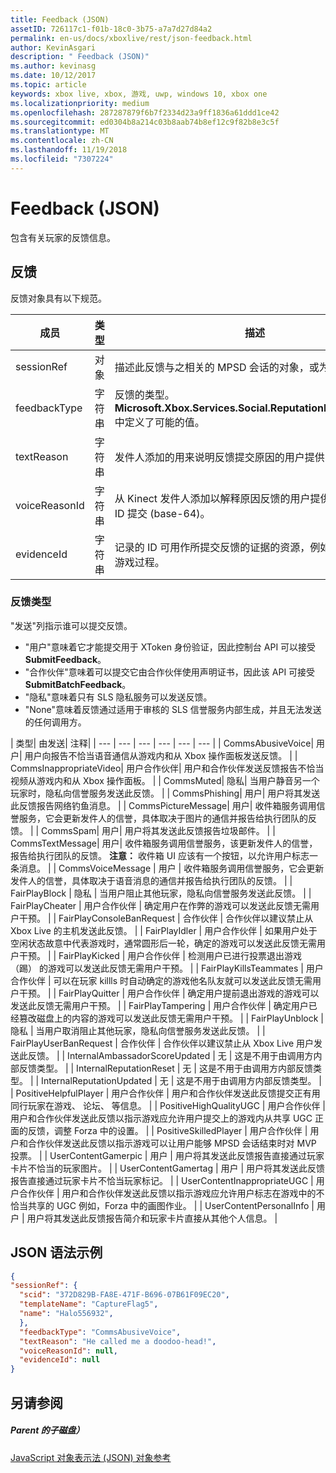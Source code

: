 ```yaml
---
title: Feedback (JSON)
assetID: 726117c1-f01b-18c0-3b75-a7a7d27d84a2
permalink: en-us/docs/xboxlive/rest/json-feedback.html
author: KevinAsgari
description: " Feedback (JSON)"
ms.author: kevinasg
ms.date: 10/12/2017
ms.topic: article
keywords: xbox live, xbox, 游戏, uwp, windows 10, xbox one
ms.localizationpriority: medium
ms.openlocfilehash: 287287879f6b7f2334d23a9ff1836a61ddd1ce42
ms.sourcegitcommit: ed0304b8a214c03b8aab74b8ef12c9f82b8e3c5f
ms.translationtype: MT
ms.contentlocale: zh-CN
ms.lasthandoff: 11/19/2018
ms.locfileid: "7307224"
---
```

# <a name="feedback-json"></a>Feedback (JSON)
包含有关玩家的反馈信息。
<a id="ID4EN"></a>


## <a name="feedback"></a>反馈

反馈对象具有以下规范。

| 成员| 类型| 描述|
| --- | --- | --- |
| sessionRef| 对象 | 描述此反馈与之相关的 MPSD 会话的对象，或为 null。 |
| feedbackType| 字符串 | 反馈的类型。 <b>Microsoft.Xbox.Services.Social.ReputationFeedbackType</b>中定义了可能的值。 |
| textReason| 字符串| 发件人添加的用来说明反馈提交原因的用户提供的文本。 |
| voiceReasonId| 字符串| 从 Kinect 发件人添加以解释原因反馈的用户提供的语音文件的 ID 提交 (base-64)。 |
| evidenceId| 字符串| 记录的 ID 可用作所提交反馈的证据的资源，例如，视频文件玩游戏过程。 |

<a id="ID4EVC"></a>


### <a name="feedback-types"></a>反馈类型

"发送"列指示谁可以提交反馈。

   * "用户"意味着它才能提交用于 XToken 身份验证，因此控制台 API 可以接受**SubmitFeedback**。
   * "合作伙伴"意味着可以提交它由合作伙伴使用声明证书，因此该 API 可接受**SubmitBatchFeedback**。
   * "隐私"意味着只有 SLS 隐私服务可以发送反馈。
   * "None"意味着反馈通过适用于审核的 SLS 信誉服务内部生成，并且无法发送的任何调用方。

| 类型| 由发送| 注释|
| --- | --- | --- | --- | --- | --- |
| CommsAbusiveVoice| 用户| 用户向报告不恰当语音通信从游戏内和从 Xbox 操作面板发送反馈。 |
| CommsInappropriateVideo| 用户合作伙伴| 用户和合作伙伴发送反馈报告不恰当视频从游戏内和从 Xbox 操作面板。 |
| CommsMuted| 隐私| 当用户静音另一个玩家时，隐私向信誉服务发送此反馈。 |
| CommsPhishing| 用户| 用户将其发送此反馈报告网络钓鱼消息。 |
| CommsPictureMessage| 用户| 收件箱服务调用信誉服务，它会更新发件人的信誉，具体取决于图片的通信并报告给执行团队的反馈。 |
| CommsSpam| 用户| 用户将其发送此反馈报告垃圾邮件。 |
| CommsTextMessage| 用户| 收件箱服务调用信誉服务，该更新发件人的信誉，报告给执行团队的反馈。 **注意：** 收件箱 UI 应该有一个按钮，以允许用户标志一条消息。 |
  | CommsVoiceMessage | 用户 | 收件箱服务调用信誉服务，它会更新发件人的信誉，具体取决于语音消息的通信并报告给执行团队的反馈。  |
  | FairPlayBlock | 隐私 | 当用户阻止其他玩家，隐私向信誉服务发送此反馈。  |
  | FairPlayCheater | 用户合作伙伴 | 确定用户在作弊的游戏可以发送此反馈无需用户干预。  |
  | FairPlayConsoleBanRequest | 合作伙伴 | 合作伙伴以建议禁止从 Xbox Live 的主机发送此反馈。  |
  | FairPlayIdler | 用户合作伙伴 | 如果用户处于空闲状态故意中代表游戏时，通常圆形后一轮，确定的游戏可以发送此反馈无需用户干预。  |
  | FairPlayKicked | 用户合作伙伴 | 检测用户已进行投票退出游戏 （踢） 的游戏可以发送此反馈无需用户干预。  |
  | FairPlayKillsTeammates | 用户合作伙伴 | 可以在玩家 killls 时自动确定的游戏他名队友就可以发送此反馈无需用户干预。  |
  | FairPlayQuitter | 用户合作伙伴 | 确定用户提前退出游戏的游戏可以发送此反馈无需用户干预。  |
  | FairPlayTampering | 用户合作伙伴 | 确定用户已经篡改磁盘上的内容的游戏可以发送此反馈无需用户干预。  |
  | FairPlayUnblock | 隐私 | 当用户取消阻止其他玩家，隐私向信誉服务发送此反馈。  |
  | FairPlayUserBanRequest | 合作伙伴 | 合作伙伴以建议禁止从 Xbox Live 用户发送此反馈。  |
  | InternalAmbassadorScoreUpdated | 无 | 这是不用于由调用方内部反馈类型。  |
  | InternalReputationReset | 无 | 这是不用于由调用方内部反馈类型。  |
  | InternalReputationUpdated | 无 | 这是不用于由调用方内部反馈类型。  |
  | PositiveHelpfulPlayer | 用户合作伙伴 | 用户和合作伙伴发送此反馈提交正有用同行玩家在游戏、 论坛、 等信息。  |
  | PositiveHighQualityUGC | 用户合作伙伴 | 用户和合作伙伴发送此反馈以指示游戏应允许用户提交上的游戏内从共享 UGC 正面的反馈，调整 Forza 中的设置。  |
  | PositiveSkilledPlayer | 用户合作伙伴 | 用户和合作伙伴发送此反馈以指示游戏可以让用户能够 MPSD 会话结束时对 MVP 投票。  |
  | UserContentGamerpic | 用户 | 用户将其发送此反馈报告直接通过玩家卡片不恰当的玩家图片。  |
  | UserContentGamertag | 用户 | 用户将其发送此反馈报告直接通过玩家卡片不恰当玩家标记。  |
  | UserContentInappropriateUGC | 用户合作伙伴 | 用户和合作伙伴发送此反馈以指示游戏应允许用户标志在游戏中的不恰当共享的 UGC 例如，Forza 中的画图作业。  |
  | UserContentPersonalInfo | 用户 | 用户将其发送此反馈报告简介和玩家卡片直接从其他个人信息。  |

<a id="ID4EFEAC"></a>


## <a name="sample-json-syntax"></a>JSON 语法示例


```json
{
"sessionRef": {
  "scid": "372D829B-FA8E-471F-B696-07B61F09EC20",
  "templateName": "CaptureFlag5",
  "name": "Halo556932",
  },
  "feedbackType": "CommsAbusiveVoice",
  "textReason": "He called me a doodoo-head!",
  "voiceReasonId": null,
  "evidenceId": null
}

```


<a id="ID4EOEAC"></a>


## <a name="see-also"></a>另请参阅

<a id="ID4EQEAC"></a>


##### <a name="parent"></a>Parent 的子磁盘）

[JavaScript 对象表示法 (JSON) 对象参考](atoc-xboxlivews-reference-json.md)
